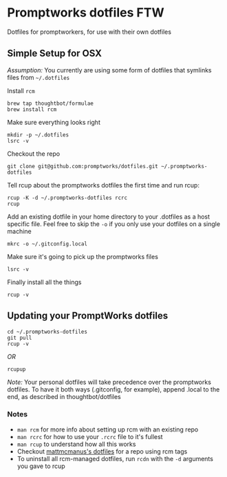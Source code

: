 # Promptworks dotfiles FTW

Dotfiles for promptworkers, for use with their own dotfiles

## Simple Setup for OSX

*Assumption:* You currently are using some form of dotfiles that symlinks files from `~/.dotfiles`

Install `rcm`

```
brew tap thoughtbot/formulae
brew install rcm
```

Make sure everything looks right
```
mkdir -p ~/.dotfiles
lsrc -v
```

Checkout the repo
```
git clone git@github.com:promptworks/dotfiles.git ~/.promptworks-dotfiles
```

Tell rcup about the promptworks dotfiles the first time and run rcup:
```
rcup -K -d ~/.promptworks-dotfiles rcrc
rcup
```

Add an existing dotfile in your home directory to your .dotfiles as a host specific file. Feel free to skip the `-o` if you only use your dotfiles on a single machine
```
mkrc -o ~/.gitconfig.local
```

Make sure it's going to pick up the promptworks files
```
lsrc -v
```

Finally install all the things
```
rcup -v
```

## Updating your PromptWorks dotfiles

```
cd ~/.promptworks-dotfiles
git pull
rcup -v
```

*OR*

```
rcupup
```


*Note:* Your personal dotfiles will take precedence over the promptworks dotfiles. To have it both ways (.gitconfig, for example), append .local to the end, as described in thoughtbot/dotfiles

### Notes
* `man rcm` for more info about setting up rcm with an existing repo
* `man rcrc` for how to use your `.rcrc` file to it's fullest
* `man rcup` to understand how all this works
* Checkout [mattmcmanus's dotfiles](https://github.com/mattmcmanus/dotfiles) for a  repo using rcm tags
* To uninstall all rcm-managed dotfiles, run `rcdn` with the `-d` arguments you gave to rcup
